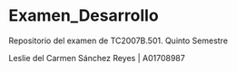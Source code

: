 # Examen_Desarrollo
Repositorio del examen de TC2007B.501. Quinto Semestre

Leslie del Carmen Sánchez Reyes | A01708987
